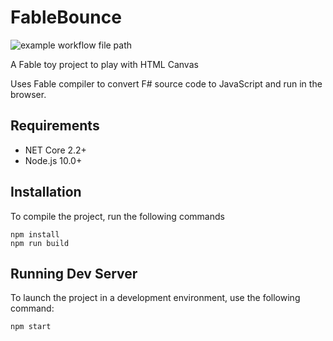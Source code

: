 # FableBounce
![example workflow file path](https://github.com/VitalyBrusentsev/FableBounce/workflows/.github/workflows/main.yml/badge.svg)

A Fable toy project to play with HTML Canvas

Uses Fable compiler to convert F# source code to JavaScript and run in the browser.

## Requirements

- NET Core 2.2+
- Node.js 10.0+

## Installation
To compile the project, run the following commands

```
npm install
npm run build
```

## Running Dev Server

To launch the project in a development environment, use the following command:

```
npm start
```
